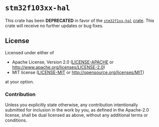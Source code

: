 # `stm32f103xx-hal`

This crate has been **DEPRECATED** in favor of the [`stm32f1xx-hal`][] [crate].
This crate will receive no further updates or bug fixes.

[`stm32f1xx-hal`]: https://github.com/stm32-rs/stm32f1xx-hal
[crate]: https://crates.io/crates/stm32f1xx-hal

## License

Licensed under either of

- Apache License, Version 2.0 ([LICENSE-APACHE](LICENSE-APACHE) or
  http://www.apache.org/licenses/LICENSE-2.0)
- MIT license ([LICENSE-MIT](LICENSE-MIT) or http://opensource.org/licenses/MIT)

at your option.

### Contribution

Unless you explicitly state otherwise, any contribution intentionally submitted
for inclusion in the work by you, as defined in the Apache-2.0 license, shall be
dual licensed as above, without any additional terms or conditions.
